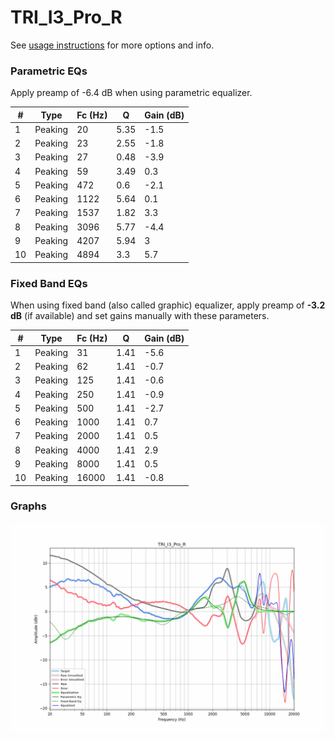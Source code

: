 # TRI_I3_Pro_R
See [usage instructions](https://github.com/jaakkopasanen/AutoEq#usage) for more options and info.

### Parametric EQs
Apply preamp of -6.4 dB when using parametric equalizer.

|   # | Type    |   Fc (Hz) |    Q |   Gain (dB) |
|-----|---------|-----------|------|-------------|
|   1 | Peaking |        20 | 5.35 |        -1.5 |
|   2 | Peaking |        23 | 2.55 |        -1.8 |
|   3 | Peaking |        27 | 0.48 |        -3.9 |
|   4 | Peaking |        59 | 3.49 |         0.3 |
|   5 | Peaking |       472 | 0.6  |        -2.1 |
|   6 | Peaking |      1122 | 5.64 |         0.1 |
|   7 | Peaking |      1537 | 1.82 |         3.3 |
|   8 | Peaking |      3096 | 5.77 |        -4.4 |
|   9 | Peaking |      4207 | 5.94 |         3   |
|  10 | Peaking |      4894 | 3.3  |         5.7 |

### Fixed Band EQs
When using fixed band (also called graphic) equalizer, apply preamp of **-3.2 dB** (if available) and set gains manually with these parameters.

|   # | Type    |   Fc (Hz) |    Q |   Gain (dB) |
|-----|---------|-----------|------|-------------|
|   1 | Peaking |        31 | 1.41 |        -5.6 |
|   2 | Peaking |        62 | 1.41 |        -0.7 |
|   3 | Peaking |       125 | 1.41 |        -0.6 |
|   4 | Peaking |       250 | 1.41 |        -0.9 |
|   5 | Peaking |       500 | 1.41 |        -2.7 |
|   6 | Peaking |      1000 | 1.41 |         0.7 |
|   7 | Peaking |      2000 | 1.41 |         0.5 |
|   8 | Peaking |      4000 | 1.41 |         2.9 |
|   9 | Peaking |      8000 | 1.41 |         0.5 |
|  10 | Peaking |     16000 | 1.41 |        -0.8 |

### Graphs
![](./TRI_I3_Pro_R.png)
